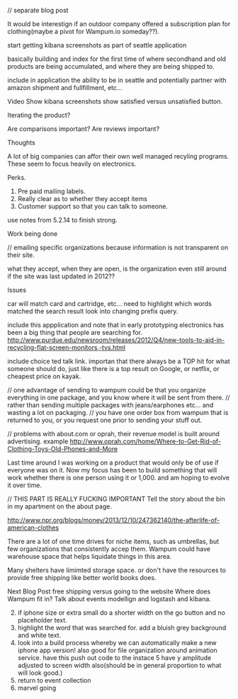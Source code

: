 // separate blog post

It would be interestign if an outdoor company offered a subscription plan for clothing(maybe a pivot for Wampum.io someday??).

start getting kibana screenshots as part of seattle application

basically building and index for the first time of where secondhand and old products are being accumulated, and where they are being shipped to.


include in application the ability to be in seattle and potentially partner with amazon shipment and fullfillment, etc...



Video
Show kibana screenshots
show satisfied versus unsatisfied button.

Iterating the product?

Are comparisons important?
Are reviews important?




Thoughts

A lot of big companies can affor their own well managed recyling programs. These seem to focus heavily on electronics. 

Perks. 
1. Pre paid mailing labels. 
2. Really clear as to whether they accept items
3. Customer support so that you can talk to someone.

use notes from 5.2.14 to finish strong.

Work being done

// emailing specific organizations because information is not transparent on their site. 

what they accept, when they are open, is the organization even still around if the site was last updated in 2012??

Issues

car will match card and cartridge, etc...
need to highlight which words matched the search result
look into changing prefix query.


include this appplication and note that in early prototyping electronics has been a big thing that people are searching for.
http://www.purdue.edu/newsroom/releases/2012/Q4/new-tools-to-aid-in-recycling-flat-screen-monitors,-tvs.html

include choice ted talk link. importan that there always be a TOP hit for what someone should do, just like there is a top result on Google, or netflix, or cheapest price on kayak.

// one advantage of sending to wampum could be that you organize everything in one package, and you know where it will be sent from there.
// rather than sending multiple packages with jeans/earphones etc... and wasting a lot on packaging.
// you have one order box from wampum that is returned to you, or you request one prior to sending your stuff out.

// problems with about.com or oprah, their revenue model is built around advertising. example
http://www.oprah.com/home/Where-to-Get-Rid-of-Clothing-Toys-Old-Phones-and-More

Last time around I was working on a product that would only be of use if everyone was on it.
Now my focus has been to build something that will work whether there is one person using it or 1,000. and am hoping to evolve it over time.


// THIS PART IS REALLY FUCKING IMPORTANT
Tell the story about the bin in my apartment on the about page.

http://www.npr.org/blogs/money/2013/12/10/247362140/the-afterlife-of-american-clothes

There are a lot of one time drives for niche items, such as umbrellas, but few organizations that consistently accep them. Wampum could have warehouse space that helps liquidate things in this area.

Many shelters have limimted storage space. or don't have the resources to provide free shipping like better world books does.

Next Blog Post
free shipping versus going to the website
Where does Wampum fit in? 
Talk about events modellign and logstash and kibana.



2. if iphone size or extra small do a shorter width on the go button and no placeholder text.
3. highlight the word that was searched for. add a bluish grey background and white text.
4. look into a build process whereby we can automatically make a new iphone app version! also good for file organization around animation service. have this push out code to the instace
5 have y amplitude adjusted to screen width also(should be in general proportion to what will look good.)
6. return to event collection
7. marvel going
